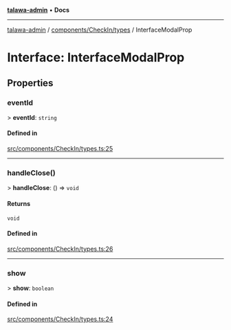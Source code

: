 [**talawa-admin**](../../../../README.md) • **Docs**

***

[talawa-admin](../../../../modules.md) / [components/CheckIn/types](../README.md) / InterfaceModalProp

# Interface: InterfaceModalProp

## Properties

### eventId

\> **eventId**: `string`

#### Defined in

[src/components/CheckIn/types.ts:25](https://github.com/PalisadoesFoundation/talawa-admin/blob/c49a58cefb47697eb25ed53aa1ef6d685c772d3e/src/components/CheckIn/types.ts#L25)

***

### handleClose()

\> **handleClose**: () =\> `void`

#### Returns

`void`

#### Defined in

[src/components/CheckIn/types.ts:26](https://github.com/PalisadoesFoundation/talawa-admin/blob/c49a58cefb47697eb25ed53aa1ef6d685c772d3e/src/components/CheckIn/types.ts#L26)

***

### show

\> **show**: `boolean`

#### Defined in

[src/components/CheckIn/types.ts:24](https://github.com/PalisadoesFoundation/talawa-admin/blob/c49a58cefb47697eb25ed53aa1ef6d685c772d3e/src/components/CheckIn/types.ts#L24)
